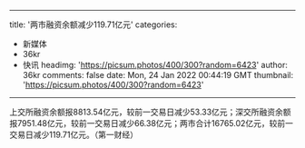 
---
title: '两市融资余额减少119.71亿元'
categories: 
 - 新媒体
 - 36kr
 - 快讯
headimg: 'https://picsum.photos/400/300?random=6423'
author: 36kr
comments: false
date: Mon, 24 Jan 2022 00:44:19 GMT
thumbnail: 'https://picsum.photos/400/300?random=6423'
---

<div>   
上交所融资余额报8813.54亿元，较前一交易日减少53.33亿元；深交所融资余额报7951.48亿元，较前一交易日减少66.38亿元；两市合计16765.02亿元，较前一交易日减少119.71亿元。（第一财经）  
</div>
            